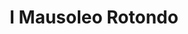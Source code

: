 ---
title: I Mausoleo Rotondo

mediaPath: /videos/mr_18_jhl-1080p.mp4
mediaPosition:  [296003.2116087451,4634028.404700467,129.8215907952377]
mediaRotation:  [0.189317771527056,-0.7548728139313343,-0.609090546482942,0.15275641510761365]
mediaScale: 1
cameraFOV: 38

# Pair of camera points and targets: [final point], ... , [entrance point]
cameraPath: [
    [[296001.5511207703,4634031.50693848,129.06073667167192],[296005.19123275334,4634024.706230534,130.72867661133486]]
]

animationEntry: 2000
---